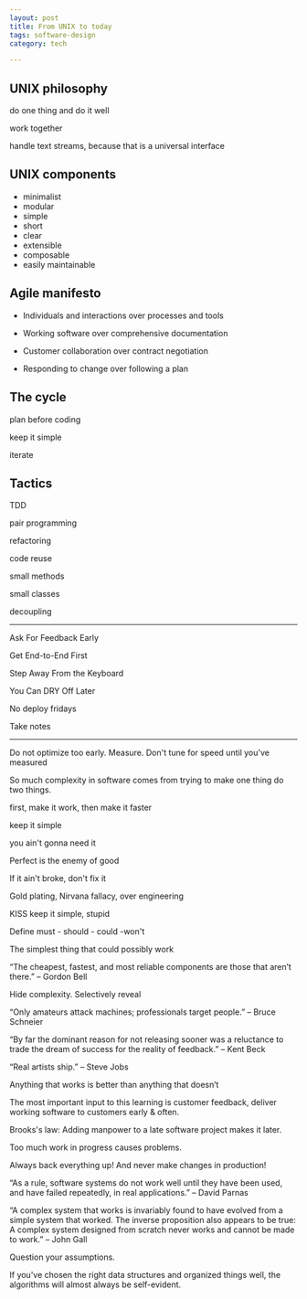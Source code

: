 ```yaml
---
layout: post
title: From UNIX to today 
tags: software-design
category: tech

--- 
```



## UNIX philosophy

do one thing and do it well

work together

handle text streams, because that is a universal interface

## UNIX components

+ minimalist
+ modular
+ simple
+ short
+ clear
+ extensible
+ composable
+ easily maintainable


## Agile manifesto 


+ Individuals and interactions over processes and tools

+ Working software over comprehensive documentation 

+ Customer collaboration over contract negotiation

+ Responding to change over following a plan


## The cycle

plan before coding

keep it simple

iterate

## Tactics

TDD

pair programming

refactoring

code reuse

small methods

small classes

decoupling


---


Ask For Feedback Early

Get End-to-End First

Step Away From the Keyboard

You Can DRY Off Later

No deploy fridays

Take notes

---

Do not optimize too early. Measure. Don't tune for speed until you've measured

So much complexity in software comes from trying to make one thing do two things.

first, make it work, then make it faster

keep it simple

you ain't gonna need it 

Perfect is the enemy of good

If it ain't broke, don't fix it

Gold plating, Nirvana fallacy, over engineering

KISS keep it simple, stupid

Define must - should - could -won't

The simplest thing that could possibly work

“The cheapest, fastest, and most reliable components are those that aren’t there.” – Gordon Bell

Hide complexity. Selectively reveal

“Only amateurs attack machines; professionals target people.” – Bruce Schneier

“By far the dominant reason for not releasing sooner was a reluctance to trade the dream of success for the reality of feedback.” – Kent Beck

“Real artists ship.” – Steve Jobs

Anything that works is better than anything that doesn’t

The most important input to this learning is customer feedback, deliver working software to customers early & often.

Brooks's law: Adding manpower to a late software project makes it later.

Too much work in progress causes problems.

Always back everything up! And never make changes in production!

“As a rule, software systems do not work well until they have been used, and have failed repeatedly, in real applications.” – David Parnas

“A complex system that works is invariably found to have evolved from a simple system that worked. The inverse proposition also appears to be true: A complex system designed from scratch never works and cannot be made to work.” – John Gall

Question your assumptions. 

If you've chosen the right data structures and organized things well, the algorithms will almost always be self-evident. 
